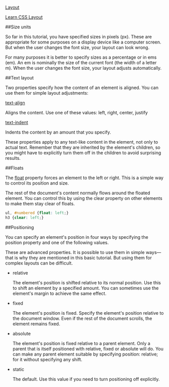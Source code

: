 ﻿[Layout](https://developer.mozilla.org/en-US/docs/Web/Guide/CSS/Getting_Started/Layout)

[Learn CSS Layout](http://learnlayout.com/)

##Size units

So far in this tutorial, you have specified sizes in pixels (px). These are appropriate for 
some purposes on a display device like a computer screen. But when the user changes the font size, your layout can look wrong.

For many purposes it is better to specify sizes as a percentage or in ems (em). An em is nominally 
the size of the current font (the width of a letter m). When the user changes the font size, your layout adjusts automatically.


##Text layout

Two properties specify how the content of an element is aligned. You can use them for simple layout adjustments:

[text-align](https://developer.mozilla.org/en-US/docs/Web/CSS/text-align)

Aligns the content. Use one of these values: left, right, center, justify

[text-indent](https://developer.mozilla.org/en-US/docs/Web/CSS/text-indent)

Indents the content by an amount that you specify.

These properties apply to any text-like content in the element, not only to actual text. 
Remember that they are inherited by the element's children, so you might have to explicitly
 turn them off in the children to avoid surprising results.



##Floats

The [float](https://developer.mozilla.org/en-US/docs/Web/CSS/float) property forces an element to the left or right.
 This is a simple way to control its position and size.

The rest of the document's content normally flows around the floated element. You can control this by using the
 clear property on other elements to make them stay clear of floats.


``` css
ul, #numbered {float: left;}
h3 {clear: left;}
```

##Positioning

You can specify an element's position in four ways by specifying the position property and one of the following values.

These are advanced properties. It is possible to use them in simple ways—that is why they are mentioned in this basic tutorial.
 But using them for complex layouts can be difficult.

* relative

    The element's position is shifted relative to its normal position. Use this to shift an element by a specified amount. 
    You can sometimes use the element's margin to achieve the same effect.

* fixed

    The element's position is fixed. Specify the element's position relative to the document window.
     Even if the rest of the document scrolls, the element remains fixed.

* absolute

    The element's position is fixed relative to a parent element. Only a parent that is itself positioned with relative,
     fixed or absolute will do. You can make any parent element suitable by specifying position: relative; for it without specifying any shift.

* static

    The default. Use this value if you need to turn positioning off explicitly.

